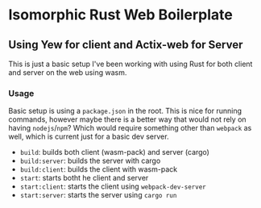 # Isomorphic Rust Web Boilerplate
## Using Yew for client and Actix-web for Server

This is just a basic setup I've been working with using Rust for both
client and server on the web using wasm.

### Usage
Basic setup is using a `package.json` in the root. This is nice for running commands, however maybe there is a better way
that would not rely on having `nodejs`/`npm`? Which would require something other than `webpack` as well, which is current just for
a basic dev server.

- `build`: builds both client (wasm-pack) and server (cargo)
- `build:server`: builds the server with cargo
- `build:client`: builds the client with wasm-pack
- `start`: starts botht he client and server
- `start:client`: starts the client using `webpack-dev-server`
- `start:server`: starts the server using `cargo run`


